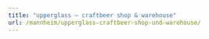 ```yaml
---
title: "upperglass – craftbeer shop & warehouse"
url: /mannheim/upperglass-craftbeer-shop-und-warehouse/
---
```

